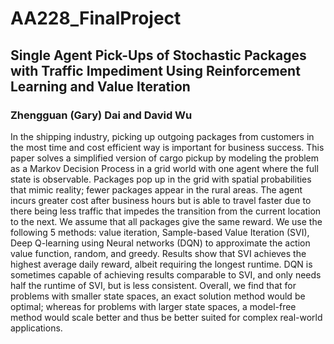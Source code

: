 # AA228_FinalProject
## Single Agent Pick-Ups of Stochastic Packages with Traffic Impediment Using Reinforcement Learning and Value Iteration
### Zhengguan (Gary) Dai and David Wu
In the shipping industry, picking up outgoing packages from customers in the most time and cost efficient way is important for business success. This paper solves a simplified version of cargo pickup by modeling the problem as a Markov Decision Process in a grid world with one agent where the full state is observable. Packages pop up in the grid with spatial probabilities that mimic reality; fewer packages appear in the rural areas. The agent incurs greater cost after business hours but is able to travel faster due to there being less traffic that impedes the transition from the current location to the next. We assume that all packages give the same reward. We use the following 5 methods: value iteration, Sample-based Value Iteration (SVI), Deep Q-learning using Neural networks (DQN) to approximate the action value function, random, and greedy. Results show that SVI achieves the highest average daily reward, albeit requiring the longest runtime. DQN is sometimes capable of achieving results comparable to SVI, and only needs half the runtime of SVI, but is less consistent. Overall, we find that for problems with smaller state spaces, an exact solution method would be optimal; whereas for problems with larger state spaces, a model-free method would scale better and thus be better suited for complex real-world applications. 

